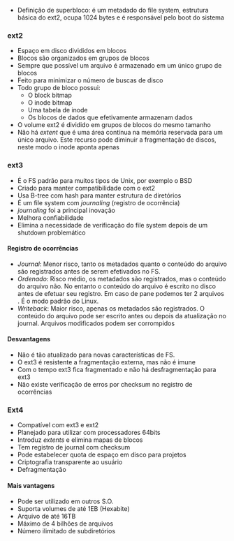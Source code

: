 - Definição de superbloco: é um metadado do file system, estrutura básica do ext2, ocupa 1024 bytes e é responsável pelo boot do sistema

### ext2
- Espaço em disco divididos em blocos
- Blocos são organizados em grupos de blocos
- Sempre que possível um arquivo é armazenado em um único grupo de blocos
- Feito para minimizar o número de buscas de disco
- Todo grupo de bloco possui:
	- O block bitmap
	- O inode bitmap
	- Uma tabela de inode
	- Os blocos de dados que efetivamente armazenam dados
- O volume ext2 é dividido em grupos de blocos do mesmo tamanho
- Não há _extent_ que é uma área contínua na memória reservada para um único arquivo. Este recurso pode diminuir a fragmentação de discos, neste modo o inode aponta apenas

### ext3
- É o FS padrão para muitos tipos de Unix, por exemplo o BSD
- Criado para manter compatibilidade com o ext2
- Usa B-tree com hash para manter estrutura de diretórios
- É um file system com _journaling_ (registro de ocorrência)
- _journaling_ foi a principal inovação
- Melhora confiabilidade
- Elimina a necessidade de verificação do file system depois de um shutdown problemático
#### Registro de ocorrências
- _Journal_: Menor risco, tanto os metadados quanto o conteúdo do arquivo são registrados antes de serem efetivados no FS.
- _Ordenado_: Risco médio, os metadados são registrados, mas o conteúdo do arquivo não. No entanto o conteúdo do arquivo é escrito no disco antes de efetuar seu registro. Em caso de pane podemos ter 2 arquivos . É o modo padrão do Linux.
- _Writeback_: Maior risco, apenas os metadados são registrados. O conteúdo do arquivo pode ser escrito antes ou depois da atualização no journal. Arquivos modificados podem ser corrompidos
#### Desvantagens
- Não é tão atualizado para novas características de FS.
- O ext3 é resistente a fragmentação externa, mas não é imune
- Com o tempo ext3 fica fragmentado e não há desfragmentação para ext3
- Não existe verificação de erros por checksum no registro de ocorrências

### Ext4
- Compatível com ext3 e ext2
- Planejado para utilizar com processadores 64bits
- Introduz _extents_ e elimina mapas de blocos
- Tem registro de journal com checksum
- Pode estabelecer quota de espaço em disco para projetos
- Criptografia transparente ao usuário
- Defragmentação
#### Mais vantagens
- Pode ser utilizado em outros S.O.
- Suporta volumes de até 1EB (Hexabite)
- Arquivo de até 16TB
- Máximo de 4 bilhões de arquivos
- Número ilimitado de subdiretórios